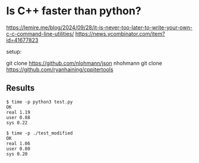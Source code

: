 # Is C++ faster than python?

https://lemire.me/blog/2024/09/28/it-is-never-too-later-to-write-your-own-c-c-command-line-utilities/
https://news.ycombinator.com/item?id=41677823

setup:

git clone https://github.com/nlohmann/json nhohmann
git clone https://github.com/ryanhaining/cppitertools

## Results

```
$ time -p python3 test.py
OK
real 1.19
user 0.88
sys 0.22
```

```
$ time -p ./test_modified
OK
real 1.06
user 0.80
sys 0.20
```

